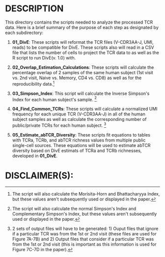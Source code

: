 
# DESCRIPTION
This directory contains the scripts needed to analyze the processed TCR data. Here is a brief summary of the purpose of each step as designated by each subdirectory:

1.  **01_DivE**: These scripts will reformat the TCR files (V-CDR3AA-J, UMI, reads) to be compatible for DivE. These scripts also will read in a CSV file that lists the number of cells to project the TCR data to as well as the R script to run DivE(v. 1.0) with. 

2.  **02_Overlap_Estimation_Calculations**: These scripts will calculate the percentage overlap of 2 samples of the same human subject (1st visit vs. 2nd visit, Naive vs. Memory, CD4 vs. CD8) as well as for the reproducibility data.[^1]

3. **03_Simpson_Index**: This script will calculate the Inverse Simpson's Index for each human subject's sample. [^2]

4. **04_Find_Common_TCRs**: These scripts will calculate a normalized UMI frequency for each unique TCR (V-CDR3AA-J) in all of the human subject samples as well as calculate the corresponding number of public/private TCRs for each human subject. [^3]

5. **05_Estimate_abTCR_Diversity**: These scripts fit equations to tables with TCRa, TCRb, and abTCR richness values from multiple public single-cell sources. These equations will be used to estimate abTCR diversity based on DivE estimats of TCRa and TCRb richnesses, developed in **01_DivE**.


# DISCLAIMER(S):

[^1]: The script will also calculate the Morisita-Horn and Bhattacharyya Index, but these values aren't subsequently used or displayed in the paper. 

[^2]: The script will also calculate the normal Simpson's Index and Complementary Simpson's Index, but these values aren't subsequently used or displayed in the paper. 

[^3]: 2 sets of output files will have to be generated: 1) Ouput files that ignore if a particular TCR was from the 1st or 2nd visit (these files are used for Figure 7A-7B) and 2) Output files that consider if a particular TCR was from the 1st or 2nd visit (this is important as this information is used for Figure 7C-7D in the paper). 
